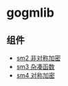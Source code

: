 # gogmlib

## 组件

- [sm2 非对称加密](sm2/README.md)
- [sm3 杂凑函数](sm3/README.md)
- [sm4 对称加密](sm4/README.md)
